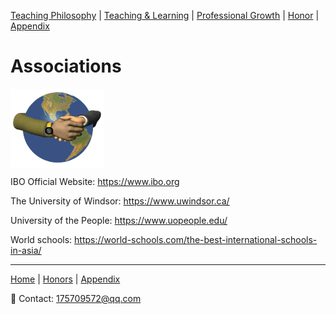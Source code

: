 [Teaching Philosophy](./philosophya.md) | [Teaching & Learning](./teachingandlearning1.md) | [Professional Growth](./professional.md) | [Honor](./honors.md) | [Appendix](./appendix.md)

# Associations

<img src="association s.gif" align="center"/>

IBO Official Website: <https://www.ibo.org>

The University of Windsor: <https://www.uwindsor.ca/>

University of the People: <https://www.uopeople.edu/>

World schools: <https://world-schools.com/the-best-international-schools-in-asia/>

---

 [Home](./README.md) | [Honors](./honors.md) | [Appendix](./appendix.md)

 📧 Contact:
<175709572@qq.com>